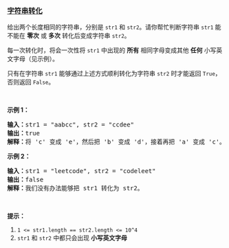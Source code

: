 ### [字符串转化](https://leetcode-cn.com/problems/string-transforms-into-another-string)

<p>给出两个长度相同的字符串，分别是&nbsp;<code>str1</code>&nbsp;和 <code>str2</code>。请你帮忙判断字符串 <code>str1</code> 能不能在 <strong>零次</strong>&nbsp;或 <strong>多次</strong>&nbsp;转化后变成字符串 <code>str2</code>。</p>

<p>每一次转化时，将会一次性将 <code>str1</code> 中出现的&nbsp;<strong>所有</strong>&nbsp;相同字母变成其他&nbsp;<strong>任何</strong>&nbsp;小写英文字母（见示例）。</p>

<p>只有在字符串 <code>str1</code>&nbsp;能够通过上述方式顺利转化为字符串 <code>str2</code>&nbsp;时才能返回&nbsp;<code>True</code>，否则返回 <code>False</code>。​​</p>

<p>&nbsp;</p>

<p><strong>示例 1：</strong></p>

<pre><strong>输入：</strong>str1 = &quot;aabcc&quot;, str2 = &quot;ccdee&quot;
<strong>输出：</strong>true
<strong>解释：</strong>将 &#39;c&#39; 变成 &#39;e&#39;，然后把 &#39;b&#39; 变成 &#39;d&#39;，接着再把 &#39;a&#39; 变成 &#39;c&#39;。注意，转化的顺序也很重要。
</pre>

<p><strong>示例 2：</strong></p>

<pre><strong>输入：</strong>str1 = &quot;leetcode&quot;, str2 = &quot;codeleet&quot;
<strong>输出：</strong>false
<strong>解释：</strong>我们没有办法能够把 str1 转化为 str2。
</pre>

<p>&nbsp;</p>

<p><strong>提示：</strong></p>

<ol>
	<li><code>1 &lt;= str1.length == str2.length &lt;= 10^4</code></li>
	<li><code>str1</code>&nbsp;和 <code>str2</code> 中都只会出现&nbsp;<strong>小写英文字母</strong></li>
</ol>
